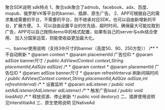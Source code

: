 聚合SDK说明
sdk特点
1、聚合sdk聚合了admob、facebook、adx、百度、mopub、俄罗斯VK等平台的banner、插屏、原生广告。
2、APP可根据自己的需求集成需要的平台，不需要的平台，则不继承对应SDK，也可以自由新增新的平台，扩展方便。
3、可以自由设置平台的优先级、超时时间，确保最大可能拉取到广告，APP可以自己按照demo中的格式配置，如果有自己的server与sdk结合使用、
    加入分国家运营，则能使收益更加最大化。

一、banner使用说明（支持3中尺寸的banner（高度50、90、250方型））
    /**
     * 不自动刷新
     * @param context
     * @param placementId 广告位ID
     * @param adSize banner尺寸
     */
public AdView(Context context,String placementId,AdSize adSize)
    /**
     * @param context
     * @param placementId 广告位ID
     * @param adSize banner尺寸
     * @param refreshInterval 刷新间隔时间
     */
public AdView(Context context,String placementId,AdSize adSize,int refreshInterval)
    /**
     * 设置监听
     * @param adListener
     */
public void setAdListener(AdListener adListener)
    /**
     * 触发广告load
     */
public void loadAd()
    /**
     * 释放资源、停止刷新
     */
public void destory()
二、插屏使用说明
见InterstitialAd
三、原生使用说明
见NativeAd


